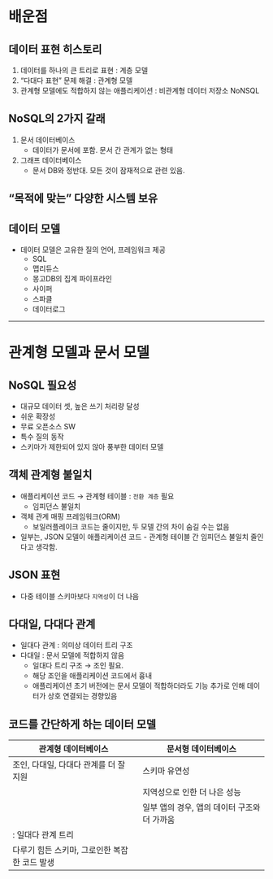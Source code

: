 # 배운점

## 데이터 표현 히스토리

1. 데이터를 하나의 큰 트리로 표현 : 계층 모델
2. “다대다 표현” 문제 해결 : 관계형 모델
3. 관계형 모델에도 적합하지 않는 애플리케이션 : 비관계형 데이터 저장소 NoNSQL

## NoSQL의 2가지 갈래

1. 문서 데이터베이스
    - 데이터가 문서에 포함. 문서 간 관계가 없는 형태
2. 그래프 데이터베이스
    - 문서 DB와 정반대. 모든 것이 잠재적으로 관련 있음.

## “목적에 맞는” 다양한 시스템 보유

## 데이터 모델

- 데이터 모델은 고유한 질의 언어, 프레임워크 제공
    - SQL
    - 맵리듀스
    - 몽고DB의 집계 파이프라인
    - 사이퍼
    - 스파클
    - 데이터로그

---

# 관계형 모델과 문서 모델

## NoSQL 필요성

- 대규모 데이터 셋, 높은 쓰기 처리량 달성
- 쉬운 확장성
- 무료 오픈소스 SW
- 특수 질의 동작
- 스키마가 제한되어 있지 않아 풍부한 데이터 모델

## 객체 관계형 불일치

- 애플리케이션 코드 → 관계형 테이블 : `전환 계층` 필요
    - 임피던스 불일치
- 객체 관계 매핑 프레임워크(ORM)
    - 보일러플레이크 코드는 줄이지만, 두 모델 간의 차이 숨길 수는 없음
- 일부는, JSON 모델이 애플리케이션 코드 - 관계형 테이블 간 임피던스 불일치 줄인다고 생각함.

## JSON 표현

- 다중 테이블 스키마보다 `지역성`이 더 나음

## 다대일, 다대다 관계

- 일대다 관계 : 의미상 데이터 트리 구조
- 다대일 : 문서 모델에 적합하지 않음
    - 일대다 트리 구조 → 조인 필요.
    - 해당 조인을 애플리케이션 코드에서 흉내
    - 애플리케이션 초기 버전에는 문서 모델이 적합하더라도 기능 추가로 인해 데이터가 상호 연결되는 경향있음

## 코드를 간단하게 하는 데이터 모델

| 관계형 데이터베이스 | 문서형 데이터베이스 |
| --- | --- |
| 조인, 다대일, 다대다 관계를 더 잘 지원 | 스키마 유연성 |
|  | 지역성으로 인한 더 나은 성능 |
|  | 일부 앱의 경우, 앱의 데이터 구조와 더 가까움
: 일대다 관계 트리 |
| 다루기 힘든 스키마, 그로인한 복잡한 코드 발생 |  |